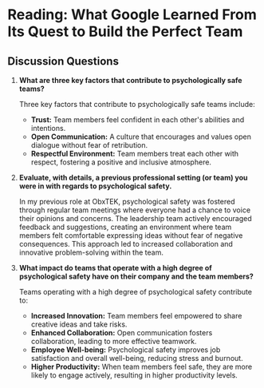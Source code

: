 # Reading: What Google Learned From Its Quest to Build the Perfect Team

## Discussion Questions

1. **What are three key factors that contribute to psychologically safe teams?**

   Three key factors that contribute to psychologically safe teams include:
   
   - **Trust:** Team members feel confident in each other's abilities and intentions.
   - **Open Communication:** A culture that encourages and values open dialogue without fear of retribution.
   - **Respectful Environment:** Team members treat each other with respect, fostering a positive and inclusive atmosphere.

2. **Evaluate, with details, a previous professional setting (or team) you were in with regards to psychological safety.**

   In my previous role at ObxTEK, psychological safety was fostered through regular team meetings where everyone had a chance to voice their opinions and concerns. The leadership team actively encouraged feedback and suggestions, creating an environment where team members felt comfortable expressing ideas without fear of negative consequences. This approach led to increased collaboration and innovative problem-solving within the team.

3. **What impact do teams that operate with a high degree of psychological safety have on their company and the team members?**

   Teams operating with a high degree of psychological safety contribute to:
   - **Increased Innovation:** Team members feel empowered to share creative ideas and take risks.
   - **Enhanced Collaboration:** Open communication fosters collaboration, leading to more effective teamwork.
   - **Employee Well-being:** Psychological safety improves job satisfaction and overall well-being, reducing stress and burnout.
   - **Higher Productivity:** When team members feel safe, they are more likely to engage actively, resulting in higher productivity levels.
